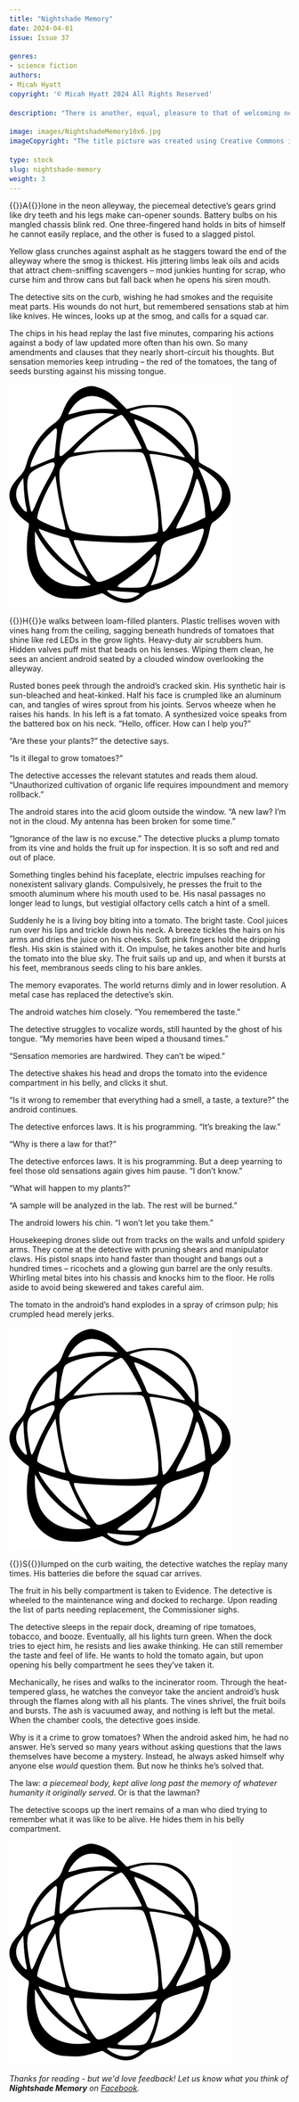 ```yaml
---
title: "Nightshade Memory"
date: 2024-04-01
issue: Issue 37

genres:
- science fiction
authors:
- Micah Hyatt
copyright: '© Micah Hyatt 2024 All Rights Reserved'

description: "There is another, equal, pleasure to that of welcoming new contributors to Mythaxis, of course: welcoming previous contributors back. Micah Hyatt's writing has twice appeared as reprints, of \"Plague Rooster\" in issues 25 and \"The Third Martian Dick Temple\" in issue 25; joining these, a short, bittersweet rumination on the power of nostalgia and the strength of motivations driven by the thought of what we have lost."

image: images/NightshadeMemory10x6.jpg
imageCopyright: "The title picture was created using Creative Commons images - many thanks to the following creators: [Grandfailure](https://depositphotos.com/illustration/broken-robot-leaved-abandoned-factory-digital-art-style-illustration-painting-179488244.html) and [ha11ok](https://pixabay.com/photos/tomato-fresh-red-tomato-produce-1205699/)."

type: stock
slug: nightshade-memory
weight: 3
---
```


{{<glyph>}}A{{</glyph>}}lone in the neon alleyway, the piecemeal detective’s gears grind like dry teeth and his legs make can-opener sounds. Battery bulbs on his mangled chassis blink red. One three-fingered hand holds in bits of himself he cannot easily replace, and the other is fused to a slagged pistol.

Yellow glass crunches against asphalt as he staggers toward the end of the alleyway where the smog is thickest. His jittering limbs leak oils and acids that attract chem-sniffing scavengers – mod junkies hunting for scrap, who curse him and throw cans but fall back when he opens his siren mouth.

The detective sits on the curb, wishing he had smokes and the requisite meat parts. His wounds do not hurt, but remembered sensations stab at him like knives. He winces, looks up at the smog, and calls for a squad car.

The chips in his head replay the last five minutes, comparing his actions against a body of law updated more often than his own. So many amendments and clauses that they nearly short-circuit his thoughts. But sensation memories keep intruding – the red of the tomatoes, the tang of seeds bursting against his missing tongue.

![Orbit-sml ><](images/Orbit.svg)

{{<glyph>}}H{{</glyph>}}e walks between loam-filled planters. Plastic trellises woven with vines hang from the ceiling, sagging beneath hundreds of tomatoes that shine like red LEDs in the grow lights. Heavy-duty air scrubbers hum. Hidden valves puff mist that beads on his lenses. Wiping them clean, he sees an ancient android seated by a clouded window overlooking the alleyway.

Rusted bones peek through the android’s cracked skin. His synthetic hair is sun-bleached and heat-kinked. Half his face is crumpled like an aluminum can, and tangles of wires sprout from his joints. Servos wheeze when he raises his hands. In his left is a fat tomato. A synthesized voice speaks from the battered box on his neck. “Hello, officer. How can I help you?”

“Are these your plants?” the detective says.

“Is it illegal to grow tomatoes?”

The detective accesses the relevant statutes and reads them aloud. “Unauthorized cultivation of organic life requires impoundment and memory rollback.”

The android stares into the acid gloom outside the window. “A new law? I’m not in the cloud. My antenna has been broken for some time.”

“Ignorance of the law is no excuse.” The detective plucks a plump tomato from its vine and holds the fruit up for inspection. It is so soft and red and out of place.

Something tingles behind his faceplate, electric impulses reaching for nonexistent salivary glands. Compulsively, he presses the fruit to the smooth aluminum where his mouth used to be. His nasal passages no longer lead to lungs, but vestigial olfactory cells catch a hint of a smell.

Suddenly he is a living boy biting into a tomato. The bright taste. Cool juices run over his lips and trickle down his neck. A breeze tickles the hairs on his arms and dries the juice on his cheeks. Soft pink fingers hold the dripping flesh. His skin is stained with it. On impulse, he takes another bite and hurls the tomato into the blue sky. The fruit sails up and up, and when it bursts at his feet, membranous seeds cling to his bare ankles.

The memory evaporates. The world returns dimly and in lower resolution. A metal case has replaced the detective’s skin.

The android watches him closely. “You remembered the taste.”

The detective struggles to vocalize words, still haunted by the ghost of his tongue. “My memories have been wiped a thousand times.”

“Sensation memories are hardwired. They can’t be wiped.”

The detective shakes his head and drops the tomato into the evidence compartment in his belly, and clicks it shut.

“Is it wrong to remember that everything had a smell, a taste, a texture?” the android continues.

The detective enforces laws. It is his programming. “It’s breaking the law.”

“Why is there a law for that?”

The detective enforces laws. It is his programming. But a deep yearning to feel those old sensations again gives him pause. “I don’t know.”

“What will happen to my plants?”

“A sample will be analyzed in the lab. The rest will be burned.”

The android lowers his chin. “I won’t let you take them.”

Housekeeping drones slide out from tracks on the walls and unfold spidery arms. They come at the detective with pruning shears and manipulator claws. His pistol snaps into hand faster than thought and bangs out a hundred times – ricochets and a glowing gun barrel are the only results. Whirling metal bites into his chassis and knocks him to the floor. He rolls aside to avoid being skewered and takes careful aim.

The tomato in the android’s hand explodes in a spray of crimson pulp; his crumpled head merely jerks.

![Orbit-sml ><](images/Orbit.svg)

{{<glyph>}}S{{</glyph>}}lumped on the curb waiting, the detective watches the replay many times. His batteries die before the squad car arrives.

The fruit in his belly compartment is taken to Evidence. The detective is wheeled to the maintenance wing and docked to recharge. Upon reading the list of parts needing replacement, the Commissioner sighs.

The detective sleeps in the repair dock, dreaming of ripe tomatoes, tobacco, and booze. Eventually, all his lights turn green. When the dock tries to eject him, he resists and lies awake thinking. He can still remember the taste and feel of life. He wants to hold the tomato again, but upon opening his belly compartment he sees they’ve taken it.

Mechanically, he rises and walks to the incinerator room. Through the heat-tempered glass, he watches the conveyor take the ancient android’s husk through the flames along with all his plants. The vines shrivel, the fruit boils and bursts. The ash is vacuumed away, and nothing is left but the metal. When the chamber cools, the detective goes inside.

Why is it a crime to grow tomatoes? When the android asked him, he had no answer. He’s served so many years without asking questions that the laws themselves have become a mystery. Instead, he always asked himself why anyone else *would* question them. But now he thinks he’s solved that.

The law: *a piecemeal body, kept alive long past the memory of whatever humanity it originally served*. Or is that the lawman?

The detective scoops up the inert remains of a man who died trying to remember what it was like to be alive. He hides them in his belly compartment.

![Orbit-lrg](images/Orbit.svg)

*Thanks for reading - but we'd love feedback! Let us know what you think of **Nightshade Memory** on [Facebook](https://www.facebook.com/MythaxisMagazine/posts/952982603501393).*
